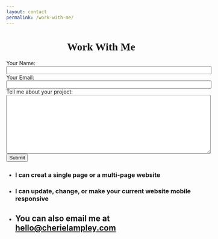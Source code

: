 ```yaml
---
layout: contact
permalink: /work-with-me/
---
```

<div class="form">
		<h1 style="text-align:center; font-family:Lobster;">Work With Me</h1>
<div class="col-md-6">
	<form accept-charset="UTF-8" action="https://formkeep.com/f/ddd1e87da16b" method="POST">
	  <input type="hidden" name="utf8" value="✓">
	<label>Your Name:<br>
	<input type="text" name="name" size="65" maxlength="100"></label><br>
	<label>Your Email:<br>
	<input type="text" name="email" size="65" maxlength="100"></label><br>
	<label>Tell me about your project:<br>
	<textarea name="comments" cols="65" rows="10"></textarea></label><br>
	  <button type="submit">Submit</button>
	</form>
</div>
<div class="col-md-6">
	<ul style="margin-top:25px;">
		<li><h3>I can creat a single page or a multi-page website</h3></li>
		<li><h3>I can update, change, or make your current website mobile responsive</h3></li>
		<li><h2>You can also email me at <a href="mailto:hello@cherielampley.com">hello@cherielampley.com</a></h2></li>
	</ul>
</div>
</div>
